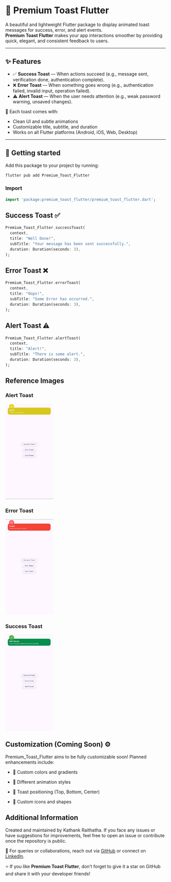 # 🧈 Premium Toast Flutter

A beautiful and lightweight Flutter package to display animated toast messages for success, error, and alert events.  
**Premium Toast Flutter** makes your app interactions smoother by providing quick, elegant, and consistent feedback to users.

---

## ✨ Features

- ✅ **Success Toast** — When actions succeed (e.g., message sent, verification done, authentication complete).
- ❌ **Error Toast** — When something goes wrong (e.g., authentication failed, invalid input, operation failed).
- ⚠️ **Alert Toast** — When the user needs attention (e.g., weak password warning, unsaved changes).

🎨 Each toast comes with:
- Clean UI and subtle animations
- Customizable title, subtitle, and duration
- Works on all Flutter platforms (Android, iOS, Web, Desktop)

---

## 🚀 Getting started

Add this package to your project by running:

```bash
flutter pub add Premium_Toast_Flutter
```
### Import
```dart
import 'package:premium_toast_flutter/premium_toast_flutter.dart';
```
## Success Toast ✅
```dart
Premium_Toast_Flutter.successToast(
  context,
  title: "Well Done!",
  subTitle: "Your message has been sent successfully.",
  duration: Duration(seconds: 3),
);
```
## Error Toast ❌
```dart
Premium_Toast_Flutter.errorToast(
  context,
  title: "Oops!",
  subTitle: "Some Error has occurred.",
  duration: Duration(seconds: 3),
);
```
## Alert Toast ⚠️
```dart
Premium_Toast_Flutter.alertToast(
  context,
  title: "Alert!",
  subTitle: "There is some alert.",
  duration: Duration(seconds: 3),
);
```
## Reference Images
### Alert Toast
<img alt="Alert Toast" height="300" src="lib/Image%20Assets/Alert%20Toast.jpg" title="Alert Toast" width="150"/>

### Error Toast
<img alt="Error Toast" height="300" src="lib/Image%20Assets/Error%20Toast.jpg" title="Error Toast" width="150"/>

### Success Toast
<img alt="Success Toast" height="300" src="lib/Image%20Assets/Success%20Toast.jpg" title="Error Toast" width="150"/>

## Customization (Coming Soon) ⚙️
Premium_Toast_Flutter aims to be fully customizable soon!
Planned enhancements include:

- 🎨 Custom colors and gradients

- 🔄 Different animation styles

- 📍 Toast positioning (Top, Bottom, Center)

- 🔔 Custom icons and shapes

## Additional Information
Created and maintained by Kathank Raithatha.
If you face any issues or have suggestions for improvements, feel free to open an issue or contribute once the repository is public.

📩 For queries or collaborations, reach out via [GitHub](https://github.com/kathankraithatha/Premium-Toast-Flutter) or connect on [LinkedIn](https://www.linkedin.com/in/kathank/).

⭐️ If you like **Premium Toast Flutter**, don’t forget to give it a star on GitHub and share it with your developer friends!